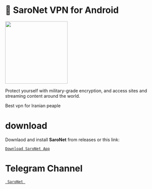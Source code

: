 # 📱 SaroNet VPN for Android
<img src="https://github.com/user-attachments/assets/4b2dfbfb-4ebe-47e2-aece-4c3819322461" width="200" height="200" secured-asset-link="" style="max-width: 100%;">
<p dir="auto"> Protect yourself with military-grade encryption, and access sites and streaming content around the world.
<p dir="auto"> Best vpn for Iranian peaple

# download
<p dir="auto"> Downlaod and install <strong>SaroNet</strong> from releases or this link:</p>
<p dir="auto"><a href="https://github.com/saronetapp/SaroNet/releases/download/1.0.7/SaroNet-1.0.7.apk"><code>Download SaroNet App</code></a></p>

# Telegram Channel
<a href="https://t.me/saro_net"><code> SaroNet </code></a></p>
